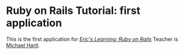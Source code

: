 # Ruby on Rails Tutorial: first application

This is the first application for
[*Eric's Learning: Ruby on Rails*](http://railstutorial.org/)
Teacher is [Michael Hartl](htpp://michaelhartl.com/).
